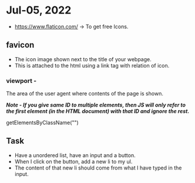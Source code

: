 # Jul-05, 2022

- https://www.flaticon.com/ -> To get free Icons.

## favicon
- The icon image shown next to the title of your webpage.
- This is attached to the html using a link tag with relation of icon.

### viewport -
The area of the user agent where contents of the page is shown.

***Note - If you give same ID to multiple elements, then JS will only refer to the first element (in the HTML document) with that ID and ignore the rest.***

getElementsByClassName("")



## Task
- Have a unordered list, have an input and a button.
- When I click on the button, add a new li to my ul.
- The content of that new li should come from what I have typed in the input.